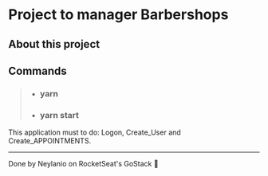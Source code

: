# __Project to manager Barbershops__

## About this project

## __Commands__

> * ### yarn
> * ### yarn start

This application must to do: Logon, Create_User and Create_APPOINTMENTS.

---

Done by Neylanio on RocketSeat's GoStack :rocket:

